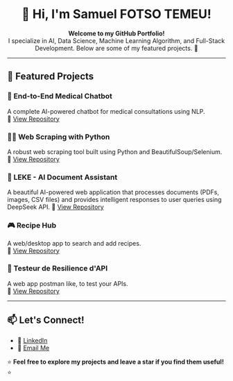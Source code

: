 <h1 align="center">👋 Hi, I'm Samuel FOTSO TEMEU!</h1>
<p align="center">
  <b>Welcome to my GitHub Portfolio!</b><br>
  I specialize in AI, Data Science, Machine Learning Algorithm, and Full-Stack Development. Below are some of my featured projects. 🚀
</p>

---

## 📌 Featured Projects

### 🏥 End-to-End Medical Chatbot  
A complete AI-powered chatbot for medical consultations using NLP.  
🔗 [View Repository](https://github.com/samitochi04/End-to-ENd-Medical-Chatbot)  

### 🕵️‍♂️ Web Scraping with Python  
A robust web scraping tool built using Python and BeautifulSoup/Selenium.  
🔗 [View Repository](https://github.com/samitochi04/Scraping-Python)  

### 🤖 LEKE - AI Document Assistant
A beautiful AI-powered web application that processes documents (PDFs, images, CSV files) and provides intelligent responses to user queries using DeepSeek API.
🔗 [View Repository](https://github.com/samitochi04/leke) 

### 🎮 Recipe Hub  
A web/desktop app to search and add recipes.  
🔗 [View Repository](https://github.com/samitochi04/recipehub)  

### 🏫 Testeur de Resilience d'API  
A web app postman like, to test your APIs.  
🔗 [View Repository](https://github.com/samitochi04/TesteurDeResilienceD_Api)  

---

## 📫 Let's Connect!
- 💼 [LinkedIn](www.linkedin.com/in/samuel-fotso-6b9879253)  
- 📧 [Email Me](mailto:temmodaryl317@gmail.com)  

⭐ **Feel free to explore my projects and leave a star if you find them useful!** ⭐
